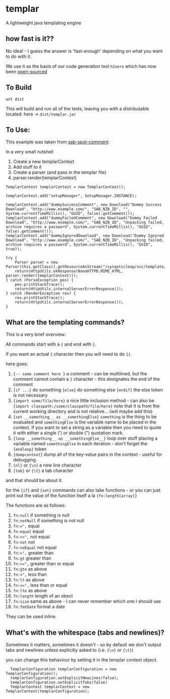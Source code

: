 templar
=======
A lightweight java templating engine

## how fast is it??

No idea! - I guess the answer is 'fast-enough' depending on what you want to do with it.

We use it as the basis of our code generation tool ```h2zero``` which has now been [open-sourced](https://github.com/synapticloop/h2zero)

## To Build

```ant dist```

This will build and run all of the tests, leaving you with a distributable located: here -> ```dist/templar.jar```

## To Use:

This example was taken from [sab-spot-comment](http://synapticloop.github.io/sab-spot-comment/):

In a very small nutshell

  1. Create a new templarContext
  1. Add stuff to it
  1. Create a parser (and pass in the templar file)
  1. parser.render(templarContext)

```
TemplarContext templarContext = new TemplarContext();

templarContext.add("setupManager", SetupManager.INSTANCE);

templarContext.add("dummySuccessComment", new Download("Dummy Success Download", "http://www.example.com/", "SAB_NZB_ID", "", System.currentTimeMillis(), "GUID", false).getComment());
templarContext.add("dummyFailedComment", new Download("Dummy Failed Download", "http://www.example.com/", "SAB_NZB_ID", "Unpacking failed, archive requires a password", System.currentTimeMillis(), "GUID", false).getComment());
templarContext.add("dummyIgnoredDownload", new Download("Dummy Ignored Download", "http://www.example.com/", "SAB_NZB_ID", "Unpacking failed, archive requires a password", System.currentTimeMillis(), "GUID", true));

try {
	Parser parser = new Parser(this.getClass().getResourceAsStream("/synapticloop/ssc/template/admin.templar"));
	return(HttpUtils.okResponse(NanoHTTPD.MIME_HTML, parser.render(templarContext)));
} catch (ParseException pex) {
	pex.printStackTrace();
	return(HttpUtils.internalServerErrorResponse());
} catch (RenderException rex) {
	rex.printStackTrace();
	return(HttpUtils.internalServerErrorResponse());
}
```

## What are the templating commands?

This is a very brief overview:

All commands start with a ```{``` and end with ```}```.

If you want an actual ```{``` character then you will need to do ```{{```.

here goes:

  1. ```{-- some comment here }``` a comment - can be multilined, but the comment cannot contain a ```}``` character - this designates the end of the comment
  1. ```{if ...}``` do something ```{else}``` do something else ```{endif}``` the else token is not necessary
  1. ```{import some/file/here}``` a nice little inclusion method - can also be ```{import classpath:/some/classpath/file/here}``` note that it is from the current working directory and is not relative... (will maybe add this)
  1. ```{set __something__ as __somethingElse}``` ```something``` is the thing to be evaluated and ```somethingElse``` is the variable name to be placed in the context.  If you want to set a string as a variable then you need to quote it with either a single (') or double (") quotation mark.
  1. ```{loop __something__ as __somethingElse__}``` loop over stuff placing a variable named ```somethingElse``` in each iteration - don't forget the ```{endloop}``` token
  1. ```{dumpcontext}``` dump all of the key-value pairs in the context - useful for debugging.
  1. ```{nl}``` or ```{\n}``` a new line character
  1. ```{tab}``` or ```{\t}``` a tab character

and that should be about it.

for the ```{if}``` and ```{set}``` commands can also take functions - or you can just print out the value of the function itself a la ```{fn:length[array]}```

The functions are as follows:

  1. ```fn:null``` if something is null 
  1. ```fn:notNull``` if something is not null
  1. ```fn:=",``` equal
  1. ```fn:equal``` equal
  1. ```fn:<>",``` not equal
  1. ```fn:not``` not
  1. ```fn:noEqual``` not equal
  1. ```fn:>",``` greater than
  1. ```fn:gt``` greater than
  1. ```fn:>=",``` greater than or equal
  1. ```fn:gte``` as above
  1. ```fn:<",``` less than
  1. ```fn:lt``` as above
  1. ```fn:<=",``` less than or equal
  1. ```fn:lte``` as above
  1. ```fn:length``` length of an obect
  1. ```fn:size``` same as above - I can never remember which one I should use
  1. ```fn:fmtDate``` format a date

They can be used inline.

## What's with the whitespace (tabs and newlines)?

Sometimes it matters, sometimes it doesn't - so by default we don't output tabs and newlines unless explicitly asked to (i.e. ```{\n}``` or ```{\t}```)

you can change this behaviour by setting it in the templar context object.

```
  TemplarConfiguration templarConfiguration = new TemplarConfiguration();
  templarConfiguration.setExplicitNewLines(false);
  templarConfiguration.setExplicitTabs(false)
  TemplarContext templarContext = new TemplarContext(templarConfiguration);
```